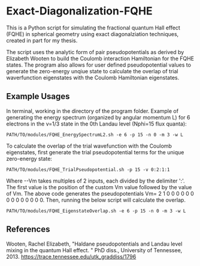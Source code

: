 # Exact-Diagonalization-FQHE
This is a Python script for simulating the fractional quantum Hall effect (FQHE) in spherical geometry using exact diagonalziation techniques, created in part for my thesis.

The script uses the analytic form of pair pseudopotentials as derived by Elizabeth Wooten to build the Coulomb interaction Hamiltonian for the FQHE states. The program also allows for user defined pseudopotential values to generate the zero-energy unqiue state to calculate the overlap of trial waverfunction eigenstates with the Coulomb Hamiltonian eigenstates.


## Example Usages
In terminal, working in the directory of the program folder. Example of generating the energy spectrum (organized by angular momentum L) for 6 electrons in the v=1/3 state in the 0th Landau level (Nphi=15 flux quanta):

```
PATH/TO/modules/FQHE_EnergySpectrumL2.sh -e 6 -p 15 -n 0 -m 3 -w L
```

To calculate the overlap of the trial wavefunction with the Coulomb eigenstates, first generate the trial pseudopotential terms for the unique zero-energy state:

```
PATH/TO/modules/FQHE_TrialPseudopotential.sh -p 15 -v 0:2:1:1
```

Where --Vm takes multiples of 2 inputs, each divided by the delimiter ':'. The first value is the position of the custom Vm value followed by the value of Vm. The above code generates the pseudopotentials Vm= 2 1 0 0 0 0 0 0 0 0 0 0 0 0 0 0. Then, running the below script will calculate the overlap.

```
PATH/TO/modules/FQHE_EigenstateOverlap.sh -e 6 -p 15 -n 0 -m 3 -w L
```

## References
Wooten, Rachel Elizabeth, "Haldane pseudopotentials and Landau level mixing in the quantum Hall effect. " PhD diss., University of Tennessee, 2013.
https://trace.tennessee.edu/utk_graddiss/1796
